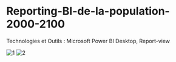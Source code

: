 
# Reporting-BI-de-la-population-2000-2100
Technologies et Outils : Microsoft Power BI Desktop, Report-view

![1](https://user-images.githubusercontent.com/93013624/196184761-96f6b7cb-27d8-41b2-b72e-7d7edcfc4ce5.PNG)
![2](https://user-images.githubusercontent.com/93013624/196184752-12564761-5d25-48a7-8951-8f470d3ac0fa.PNG)
